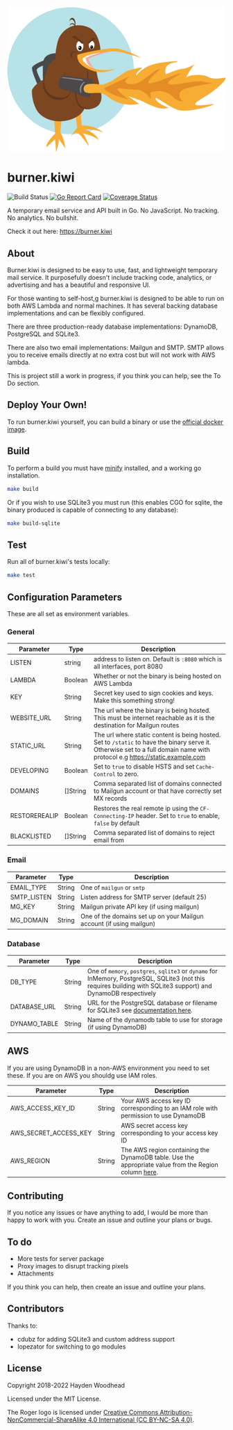 ![Roger the pyro kiwi](roger.png?raw=true "Meet Roger. They pyromaniac Kiwi.")

# burner.kiwi

![Build Status](https://github.com/haydenwoodhead/burner.kiwi/actions/workflows/qa.yml/badge.svg) [![Go Report Card](https://goreportcard.com/badge/github.com/haydenwoodhead/burner.kiwi)](https://goreportcard.com/report/github.com/haydenwoodhead/burner.kiwi) [![Coverage Status](https://coveralls.io/repos/github/haydenwoodhead/burner.kiwi/badge.svg)](https://coveralls.io/github/haydenwoodhead/burner.kiwi)

A temporary email service and API built in Go. No JavaScript. No tracking. No analytics. No bullshit.

Check it out here: https://burner.kiwi

## About

Burner.kiwi is designed to be easy to use, fast, and lightweight temporary mail service. It purposefully doesn't include tracking code, analytics, or advertising and has a beautiful and responsive UI.

For those wanting to self-host,g burner.kiwi is designed to be able to run on both AWS Lambda and normal machines. It has several backing database implementations and can be flexibly configured.

There are three production-ready database implementations: DynamoDB, PostgreSQL and SQLite3.

There are also two email implementations: Mailgun and SMTP. SMTP allows you to receive emails directly at no extra cost but will not work with AWS lambda.

This is project still a work in progress, if you think you can help, see the To Do section.

## Deploy Your Own!

To run burner.kiwi yourself, you can build a binary or use the [official docker image](https://github.com/haydenwoodhead/burner.kiwi/pkgs/container/burner.kiwi).

## Build

To perform a build you must have [minify](https://github.com/tdewolff/minify/tree/master/cmd/minify) installed, and a working go installation.

```bash
make build
```

Or if you wish to use SQLite3 you must run (this enables CGO for sqlite, the binary produced is capable of connecting to any database):

```bash
make build-sqlite
```

## Test

Run all of burner.kiwi's tests locally:

```bash
make test
```

## Configuration Parameters

These are all set as environment variables.

### General

| Parameter     | Type     | Description                                                                                                                                                                  |
| ------------- | -------- | ---------------------------------------------------------------------------------------------------------------------------------------------------------------------------- |
| LISTEN        | string   | address to listen on. Default is `:8080` which is all interfaces, port 8080                                                                                                  |
| LAMBDA        | Boolean  | Whether or not the binary is being hosted on AWS Lambda                                                                                                                      |
| KEY           | String   | Secret key used to sign cookies and keys. Make this something strong!                                                                                                        |
| WEBSITE_URL   | String   | The url where the binary is being hosted. This must be internet reachable as it is the destination for Mailgun routes                                                        |
| STATIC_URL    | String   | The url where static content is being hosted. Set to `/static` to have the binary serve it. Otherwise set to a full domain name with protocol e.g https://static.example.com |
| DEVELOPING    | Boolean  | Set to `true` to disable HSTS and set `Cache-Control` to zero.                                                                                                               |
| DOMAINS       | []String | Comma separated list of domains connected to Mailgun account or that have correctly set MX records                                                                           |
| RESTOREREALIP | Boolean  | Restores the real remote ip using the `CF-Connecting-IP` header. Set to `true` to enable, `false` by default                                                                 |
| BLACKLISTED   | []String | Comma separated list of domains to reject email from                                                                                                                         |

### Email

| Parameter   | Type   | Description                                                          |
| ----------- | ------ | -------------------------------------------------------------------- |
| EMAIL_TYPE  | String | One of `mailgun` or `smtp`                                           |
| SMTP_LISTEN | String | Listen address for SMTP server (default 25)                          |
| MG_KEY      | String | Mailgun private API key (if using mailgun)                           |
| MG_DOMAIN   | String | One of the domains set up on your Mailgun account (if using mailgun) |

### Database

| Parameter    | Type   | Description                                                                                                                                                      |
| ------------ | ------ | ---------------------------------------------------------------------------------------------------------------------------------------------------------------- |
| DB_TYPE      | String | One of `memory`, `postgres`, `sqlite3` or `dynamo` for InMemory, PostgreSQL, SQLite3 (not this requires building with SQLite3 support) and DynamoDB respectively |
| DATABASE_URL | String | URL for the PostgreSQL database or filename for SQLite3 see [documentation here](https://github.com/mattn/go-sqlite3#dsn-examples).                              |
| DYNAMO_TABLE | String | Name of the dynamodb table to use for storage (if using DynamoDB)                                                                                                |

## AWS

If you are using DynamoDB in a non-AWS environment you need to set these. If you are on AWS you shouldg use IAM roles.

| Parameter             | Type   | Description                                                                                                                                                                 |
| --------------------- | ------ | --------------------------------------------------------------------------------------------------------------------------------------------------------------------------- |
| AWS_ACCESS_KEY_ID     | String | Your AWS access key ID corresponding to an IAM role with permission to use DynamoDB                                                                                         |
| AWS_SECRET_ACCESS_KEY | String | AWS secret access key corresponding to your access key ID                                                                                                                   |
| AWS_REGION            | String | The AWS region containing the DynamoDB table. Use the appropriate value from the Region column [here](https://docs.aws.amazon.com/general/latest/gr/rande.html#ddb_region). |

## Contributing

If you notice any issues or have anything to add, I would be more than happy to work with you.
Create an issue and outline your plans or bugs.

## To do

- More tests for server package
- Proxy images to disrupt tracking pixels
- Attachments

If you think you can help, then create an issue and outline your plans.

## Contributors

Thanks to:

- cdubz for adding SQLite3 and custom address support
- lopezator for switching to go modules

## License

Copyright 2018-2022 Hayden Woodhead

Licensed under the MIT License.

The Roger logo is licensed under [Creative Commons Attribution-NonCommercial-ShareAlike 4.0 International (CC BY-NC-SA 4.0)](https://creativecommons.org/licenses/by-nc-sa/4.0/).
